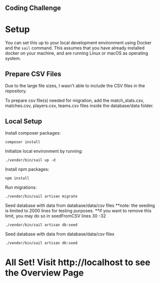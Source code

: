 ## Coding Challenge


# Setup
You can set this up to your local development environment using Docker
and the `sail` command. This assumes that you have already installed docker on your machine,
and are running Linux or macOS as operating system.

## Prepare CSV Files
Due to the large file sizes, I wasn't able to include the CSV files in the repository.

To prepare csv file(s) needed for migration, add the match_stats.csv, matches.csv, players.csv, teams.csv files inside the database/data
folder.

## Local Setup

Install composer packages:
```
composer install
```

Initialize local environment by running:
```
./vendor/bin/sail up -d
```

Install npm packages:
```
npm install
```


Run migrations:
```
./vendor/bin/sail artisan migrate
```

Seed database with data from database/data/csv files
**note: the seeding is limited to 2000 lines for testing purposes.
**if you want to remove this limit, you may do so in seedFromCSV lines 30 -32
```
./vendor/bin/sail artisan db:seed
```

Seed database with data from database/data/csv files
```
./vendor/bin/sail artisan db:seed
```

# All Set! Visit http://localhost to see the Overview Page

